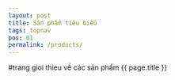 ```yaml
---
layout: post
title: Sản phẩm tiêu biểu
tags: topnav
pos: 01
permalink: /products/
---
```

#trang gioi thieu về các sản phẩm
{{ page.title }}
